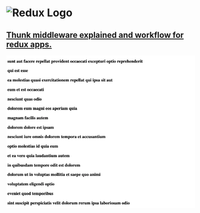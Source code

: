 # <img src='https://camo.githubusercontent.com/f28b5bc7822f1b7bb28a96d8d09e7d79169248fc/687474703a2f2f692e696d6775722e636f6d2f4a65567164514d2e706e67' height='60' alt='Redux Logo' aria-label='redux.js.org' />
<h2><a href="https://a1danw.github.io/react-redux_thunk_middleware_async_explained/" target="_blank">Thunk middleware explained and workflow for redux apps.</a></h2>

![](readme-img.png)
